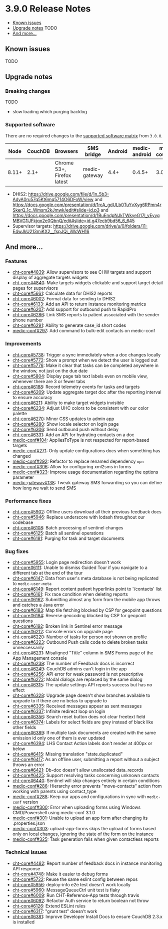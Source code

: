 # 3.9.0 Release Notes

- [Known issues](#known-issues)
- [Upgrade notes](#upgrade-notes)
TODO
- [And more...](#and-more)

## Known issues

TODO

## Upgrade notes

### Breaking changes

TODO

- slow loading which purging backlog

### Supported software

There are no required changes to the [supported software matrix](https://github.com/medic/medic-docs/blob/master/installation/supported-software.md) from `3.0.0`.

| Node | CouchDB | Browsers | SMS bridge | Android | medic-android | medic-couch2pg |
|----|----|----|----|----|----|---|
| 8.11+ | 2.1+ | Chrome 53+, Firefox latest | medic-gateway | 4.4+ | 0.4.5+ | 3.0+ |

- DHIS2: https://drive.google.com/file/d/1n_5b3-AdvA0ru57q5Kt6mq5714O6DFoW/view and https://docs.google.com/presentation/d/1rcA_gdULb0TuYvXyg6RPmn4rSkerQ_1c_Wmsm2kJmwk/edit#slide=id.p3 and https://docs.google.com/presentation/d/1BuEndpNJkTWkyeG17l_vEyygMBVG1lJFkjqo2e0QbnQ/edit#slide=id.g47ecb9bd56_6_645
- Supervisor targets: https://drive.google.com/drive/u/0/folders/11-E4wJkU213miKX2__fspJQi_iWcWH16

## And more...

### Features

- [cht-core#4839](https://github.com/medic/cht-core/issues/4839): Allow supervisors to see CHW targets and support display of aggregate targets widgets
- [cht-core#4840](https://github.com/medic/cht-core/issues/4840): Make targets widgets clickable and support target detail pages for supervisors
- [cht-core#5661](https://github.com/medic/cht-core/issues/5661): Calculate data for DHIS2 reports
- [cht-core#6002](https://github.com/medic/cht-core/issues/6002): Format data for sending to DHIS2
- [cht-core#6133](https://github.com/medic/cht-core/issues/6133): Add an API to return instance monitoring metrics
- [cht-core#6207](https://github.com/medic/cht-core/issues/6207): Add support for outbound push to RapidPro
- [cht-core#6286](https://github.com/medic/cht-core/issues/6286): Link SMS reports to patient associated with the sender phone number
- [cht-core#6291](https://github.com/medic/cht-core/issues/6291): Ability to generate case_id short codes
- [medic-conf#297](https://github.com/medic/medic-conf/issues/297): Add command to bulk-edit contacts on medic-conf

### Improvements

- [cht-core#5738](https://github.com/medic/cht-core/issues/5738): Trigger a sync immediately when a doc changes locally
- [cht-core#5772](https://github.com/medic/cht-core/issues/5772): Show a prompt when we detect the user is logged out
- [cht-core#5776](https://github.com/medic/cht-core/issues/5776): Make it clear that tasks can be completed anywhere in the window, not just on the due date
- [cht-core#5804](https://github.com/medic/cht-core/issues/5804): Display page tab text labels even on mobile view, whenever there are 3 or fewer tabs
- [cht-core#6188](https://github.com/medic/cht-core/issues/6188): Record telemetry events for tasks and targets
- [cht-core#6209](https://github.com/medic/cht-core/issues/6209): Update aggregate target doc after the reporting interval to ensure accuracy
- [cht-core#6211](https://github.com/medic/cht-core/issues/6211): Ability to make target widgets invisible
- [cht-core#6234](https://github.com/medic/cht-core/issues/6234): Adjust UHC colors to be consistent with our color palette
- [cht-core#6270](https://github.com/medic/cht-core/issues/6270): Minor CSS updates to admin app
- [cht-core#6280](https://github.com/medic/cht-core/issues/6280): Show locale selector on login page
- [cht-core#6306](https://github.com/medic/cht-core/issues/6306): Send outbound push without delay
- [cht-core#6331](https://github.com/medic/cht-core/issues/6331): Add an API for hydrating contacts on a doc
- [medic-conf#104](https://github.com/medic/medic-conf/issues/104): AppliesToType is not respected for report-based targets
- [medic-conf#271](https://github.com/medic/medic-conf/issues/271): Only update configurations docs when something has changed
- [medic-conf#292](https://github.com/medic/medic-conf/issues/292): Refactor to replace renamed dependency `opn`
- [medic-conf#306](https://github.com/medic/medic-conf/issues/306): Allow for configuring xml2sms in forms
- [medic-conf#323](https://github.com/medic/medic-conf/issues/323): Improve usage documentation regarding the options parameter
- [medic-gateway#138](https://github.com/medic/medic-gateway/issues/138): Tweak gateway SMS forwarding so you can define how long we wait to send SMS

### Performance fixes

- [cht-core#5902](https://github.com/medic/cht-core/issues/5902): Offline users download all their previous feedback docs
- [cht-core#5946](https://github.com/medic/cht-core/issues/5946): Replace underscore with lodash throughout our codebase
- [cht-core#6108](https://github.com/medic/cht-core/issues/6108): Batch processing of sentinel changes
- [cht-core#6125](https://github.com/medic/cht-core/issues/6125): Batch all sentinel operations
- [cht-core#6181](https://github.com/medic/cht-core/issues/6181): Purging for task and target documents

### Bug fixes

- [cht-core#5955](https://github.com/medic/cht-core/issues/5955): Login page redirection doesn't work
- [cht-core#6111](https://github.com/medic/cht-core/issues/6111): Unable to dismiss Guided Tour if you navigate to a different tab at the end of the tour
- [cht-core#6147](https://github.com/medic/cht-core/issues/6147): Data from user's meta database is not being replicated to `medic-user-meta` 
- [cht-core#6149](https://github.com/medic/cht-core/issues/6149): Report content patient hyperlinks point to '/contacts' list
- [cht-core#6161](https://github.com/medic/cht-core/issues/6161): Fix race condition when deleting reports
- [cht-core#6162](https://github.com/medic/cht-core/issues/6162): Submitting almost any form from the mobile app throws and catches a Java error
- [cht-core#6183](https://github.com/medic/cht-core/issues/6183): Map tile fetching blocked by CSP for geopoint questions
- [cht-core#6184](https://github.com/medic/cht-core/issues/6184): Reverse geocoding blocked by CSP for geopoint questions
- [cht-core#6192](https://github.com/medic/cht-core/issues/6192): Broken link in Sentinel error message
- [cht-core#6212](https://github.com/medic/cht-core/issues/6212): Console errors on upgrade page
- [cht-core#6220](https://github.com/medic/cht-core/issues/6220): Number of tasks for person not shown on profile
- [cht-core#6223](https://github.com/medic/cht-core/issues/6223): Outbound Push calls code to delete broken tasks unneccessarily
- [cht-core#6231](https://github.com/medic/cht-core/issues/6231): Misaligned "Title" column in SMS Forms page of the App Management console
- [cht-core#6239](https://github.com/medic/cht-core/issues/6239): The number of Feedback docs is incorrect
- [cht-core#6249](https://github.com/medic/cht-core/issues/6249): CouchDB admins can't login in the app
- [cht-core#6256](https://github.com/medic/cht-core/issues/6256): API error for weak password is not prescriptive
- [cht-core#6272](https://github.com/medic/cht-core/issues/6272): Modal dialogs are replaced by the same dialog
- [cht-core#6315](https://github.com/medic/cht-core/issues/6315): The update settings API reports success but has no effect
- [cht-core#6328](https://github.com/medic/cht-core/issues/6328): Upgrade page doesn't show branches available to upgrade to if there are no betas to upgrade to
- [cht-core#6335](https://github.com/medic/cht-core/issues/6335): Received messages appear as sent messages
- [cht-core#6337](https://github.com/medic/cht-core/issues/6337): Infinite redirect loop on login
- [cht-core#6356](https://github.com/medic/cht-core/issues/6356): Search reset button does not clear freetext field
- [cht-core#6374](https://github.com/medic/cht-core/issues/6374): Labels for select fields are grey instead of black like other fields
- [cht-core#6389](https://github.com/medic/cht-core/issues/6389): If multiple task documents are created with the same emission id only one of them is ever updated
- [cht-core#6394](https://github.com/medic/cht-core/issues/6394): LHS Contact Action labels don't render at 400px or below
- [cht-core#6415](https://github.com/medic/cht-core/issues/6415): Missing translation "state.duplicated"
- [cht-core#6417](https://github.com/medic/cht-core/issues/6417): As an offline user, submitting a report without a subject throws an error
- [cht-core#6421](https://github.com/medic/cht-core/issues/6421): Db-doc doesn't allow unallocated data_records
- [cht-core#6425](https://github.com/medic/cht-core/issues/6425): Support resolving tasks concerning unknown contacts
- [cht-core#6440](https://github.com/medic/cht-core/issues/6440): Sentinel will skip changes entirely in certain conditions
- [medic-conf#286](https://github.com/medic/medic-conf/issues/286): Hierarchy error prevents "move-contacts" action from working with parents using contact_type
- [medic-conf#288](https://github.com/medic/medic-conf/issues/288): Keep our apps and configurations in sync with `medic-conf` version
- [medic-conf#300](https://github.com/medic/medic-conf/issues/300): Error when uploading forms using Windows CMD/Powershell using medic-conf 3.1.0
- [medic-conf#301](https://github.com/medic/medic-conf/issues/301): Unable to upload an app form after changing its .properties.json
- [medic-conf#303](https://github.com/medic/medic-conf/issues/303): upload-app-forms skips the upload of forms based only on local changes, ignoring the state of the form on the instance
- [medic-conf#325](https://github.com/medic/medic-conf/issues/325): Task generation fails when given contactless reports

### Technical issues

- [cht-core#4482](https://github.com/medic/cht-core/issues/4482): Report number of feedback docs in instance monitoring API response
- [cht-core#4748](https://github.com/medic/cht-core/issues/4748): Make it easier to debug forms
- [cht-core#5722](https://github.com/medic/cht-core/issues/5722): Reuse the same eslint config between repos
- [cht-core#5956](https://github.com/medic/cht-core/issues/5956): deploy-info e2e test doesn't work locally
- [cht-core#5960](https://github.com/medic/cht-core/issues/5960): MessageQueueCtrl unit test is flaky
- [cht-core#6009](https://github.com/medic/cht-core/issues/6009): Run CHT-Reference-App tests through travis
- [cht-core#6092](https://github.com/medic/cht-core/issues/6092): Refactor Auth service to return boolean not throw
- [cht-core#6126](https://github.com/medic/cht-core/issues/6126): Extend ESLint rules
- [cht-core#6317](https://github.com/medic/cht-core/issues/6317): "grunt test" doesn't work
- [cht-core#6381](https://github.com/medic/cht-core/issues/6381): Improve Developer Install Docs to ensure CouchDB 2.3.x is installed
